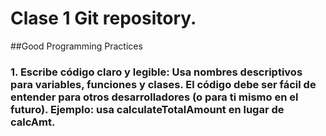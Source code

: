 # Clase 1 Git repository.
##Good Programming Practices

### 1. Escribe código claro y legible: Usa nombres descriptivos para variables, funciones y clases. El código debe ser fácil de entender para otros desarrolladores (o para ti mismo en el futuro). Ejemplo: usa calculateTotalAmount en lugar de calcAmt.
